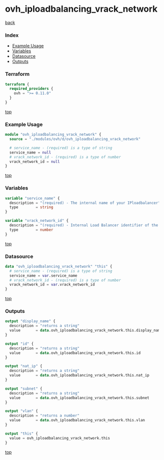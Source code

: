 # ovh_iploadbalancing_vrack_network

[back](../ovh.md)

### Index

- [Example Usage](#example-usage)
- [Variables](#variables)
- [Datasource](#datasource)
- [Outputs](#outputs)

### Terraform

```terraform
terraform {
  required_providers {
    ovh = ">= 0.11.0"
  }
}
```

[top](#index)

### Example Usage

```terraform
module "ovh_iploadbalancing_vrack_network" {
  source = "./modules/ovh/d/ovh_iploadbalancing_vrack_network"

  # service_name - (required) is a type of string
  service_name = null
  # vrack_network_id - (required) is a type of number
  vrack_network_id = null
}
```

[top](#index)

### Variables

```terraform
variable "service_name" {
  description = "(required) - The internal name of your IPloadbalancer"
  type        = string
}

variable "vrack_network_id" {
  description = "(required) - Internal Load Balancer identifier of the vRack private network"
  type        = number
}
```

[top](#index)

### Datasource

```terraform
data "ovh_iploadbalancing_vrack_network" "this" {
  # service_name - (required) is a type of string
  service_name = var.service_name
  # vrack_network_id - (required) is a type of number
  vrack_network_id = var.vrack_network_id
}
```

[top](#index)

### Outputs

```terraform
output "display_name" {
  description = "returns a string"
  value       = data.ovh_iploadbalancing_vrack_network.this.display_name
}

output "id" {
  description = "returns a string"
  value       = data.ovh_iploadbalancing_vrack_network.this.id
}

output "nat_ip" {
  description = "returns a string"
  value       = data.ovh_iploadbalancing_vrack_network.this.nat_ip
}

output "subnet" {
  description = "returns a string"
  value       = data.ovh_iploadbalancing_vrack_network.this.subnet
}

output "vlan" {
  description = "returns a number"
  value       = data.ovh_iploadbalancing_vrack_network.this.vlan
}

output "this" {
  value = ovh_iploadbalancing_vrack_network.this
}
```

[top](#index)
